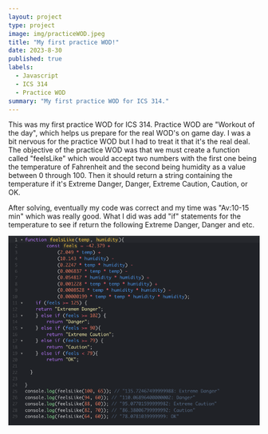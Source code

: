 ```yaml
---
layout: project
type: project
image: img/practiceWOD.jpeg
title: "My first practice WOD!"
date: 2023-8-30
published: true
labels:
  - Javascript
  - ICS 314
  - Practice WOD
summary: "My first practice WOD for ICS 314."
---
```


<div class="text-center p-4">
  
</div>
This was my first practice WOD for ICS 314. Practice WOD are "Workout of the day", which helps us prepare for the real WOD's on game day. I was a bit nervous for the practice WOD but I had to treat it that it's the real deal. The objective of the practice WOD was that we must create a function called "feelsLike" which would accept two numbers with the first one being the temperature of Fahrenheit and the second being humidity as a value between 0 through 100. Then it should return a string containing the temperature if it's Extreme Danger, Danger, Extreme Caution, Caution, or OK. 

After solving, eventually my code was correct and my time was "Av:10-15 min" which was really good. What I did was add "if" statements for the temperature to see if return the following Extreme Danger, Danger and etc. 


<img width="600px" src="../img/practiceWODTA.png" class="img-thumbnail" >


